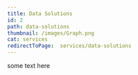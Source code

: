 ```yaml
---
title: Data Solutions
id: 2
path: data-solutions
thumbnail: /images/Graph.png
cat: services
redirectToPage:  services/data-solutions
---
```

some text here